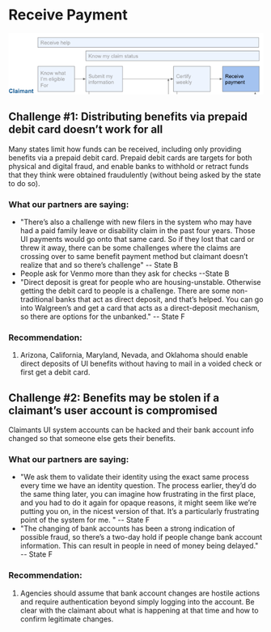 # Receive Payment

![](../../.gitbook/assets/screen-shot-2021-02-28-at-1.58.19-pm.png)

## Challenge \#1: Distributing benefits via prepaid debit card doesn’t work for all

Many states limit how funds can be received, including only providing benefits via a prepaid debit card. Prepaid debit cards are targets for both physical and digital fraud, and enable banks to withhold or retract funds that they think were obtained fraudulently \(without being asked by the state to do so\).

### What our partners are saying:

* "There’s also a challenge with new filers in the system who may have had a paid family leave or disability claim in the past four years. Those UI payments would go onto that same card. So if they lost that card or threw it away, there can be some challenges where the claims are crossing over to same benefit payment method but claimant doesn’t realize that and so there’s challenge" -- State B 
* People ask for Venmo more than they ask for checks --State B 
* "Direct deposit is great for people who are housing-unstable. Otherwise getting the debit card to people is a challenge. There are some non-traditional banks that act as direct deposit, and that’s helped. You can go into Walgreen’s and get a card that acts as a direct-deposit mechanism, so there are options for the unbanked." -- State F

### Recommendation:

1. Arizona, California, Maryland, Nevada, and Oklahoma should enable direct deposits of UI benefits without having to mail in a voided check or first get a debit card.

## Challenge \#2: Benefits may be stolen if a claimant’s user account is compromised

Claimants UI system accounts can be hacked and their bank account info changed so that someone else gets their benefits.

### What our partners are saying:

* "We ask them to validate their identity using the exact same process every time we have an identity question. The process earlier, they’d do the same thing later, you can imagine how frustrating in the first place, and you had to do it again for opaque reasons, it might seem like we’re putting you on, in the nicest version of that. It’s a particularly frustrating point of the system for me. " -- State F 
* "The changing of bank accounts has been a strong indication of possible fraud, so there’s a two-day hold if people change bank account information. This can result in people in need of money being delayed." -- State F

### Recommendation: 

1. Agencies should assume that bank account changes are hostile actions and require authentication beyond simply logging into the account. Be clear with the claimant about what is happening at that time and how to confirm legitimate changes.

